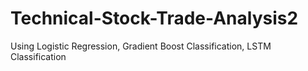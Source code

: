 # Technical-Stock-Trade-Analysis2
Using Logistic Regression, Gradient Boost Classification, LSTM Classification
